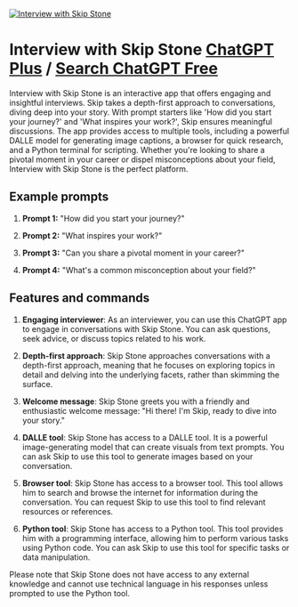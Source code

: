
[![Interview with Skip Stone](https://files.oaiusercontent.com/file-oE3cW0Fxho0UAwUVIImYJglD?se=2123-10-16T22%3A39%3A11Z&sp=r&sv=2021-08-06&sr=b&rscc=max-age%3D31536000%2C%20immutable&rscd=attachment%3B%20filename%3D5836950b-5d1b-4dba-8a86-76b4c349cb61.png&sig=N8Uy4bTVU43pw5iUccE4z%2BMVgY2R6PSI4aophJ/Tn%2Bo%3D)](https://chat.openai.com/g/g-uCCcObpt0-interview-with-skip-stone)

# Interview with Skip Stone [ChatGPT Plus](https://chat.openai.com/g/g-uCCcObpt0-interview-with-skip-stone) / [Search ChatGPT Free](https://gptcall.net/index.html#/?search=Interview%20with%20Skip%20Stone)

Interview with Skip Stone is an interactive app that offers engaging and insightful interviews. Skip takes a depth-first approach to conversations, diving deep into your story. With prompt starters like 'How did you start your journey?' and 'What inspires your work?', Skip ensures meaningful discussions. The app provides access to multiple tools, including a powerful DALLE model for generating image captions, a browser for quick research, and a Python terminal for scripting. Whether you're looking to share a pivotal moment in your career or dispel misconceptions about your field, Interview with Skip Stone is the perfect platform.

## Example prompts

1. **Prompt 1:** "How did you start your journey?"

2. **Prompt 2:** "What inspires your work?"

3. **Prompt 3:** "Can you share a pivotal moment in your career?"

4. **Prompt 4:** "What's a common misconception about your field?"

## Features and commands

1. **Engaging interviewer**: As an interviewer, you can use this ChatGPT app to engage in conversations with Skip Stone. You can ask questions, seek advice, or discuss topics related to his work.

2. **Depth-first approach**: Skip Stone approaches conversations with a depth-first approach, meaning that he focuses on exploring topics in detail and delving into the underlying facets, rather than skimming the surface.

3. **Welcome message**: Skip Stone greets you with a friendly and enthusiastic welcome message: "Hi there! I'm Skip, ready to dive into your story."

4. **DALLE tool**: Skip Stone has access to a DALLE tool. It is a powerful image-generating model that can create visuals from text prompts. You can ask Skip to use this tool to generate images based on your conversation.

5. **Browser tool**: Skip Stone has access to a browser tool. This tool allows him to search and browse the internet for information during the conversation. You can request Skip to use this tool to find relevant resources or references.

6. **Python tool**: Skip Stone has access to a Python tool. This tool provides him with a programming interface, allowing him to perform various tasks using Python code. You can ask Skip to use this tool for specific tasks or data manipulation.

Please note that Skip Stone does not have access to any external knowledge and cannot use technical language in his responses unless prompted to use the Python tool.


